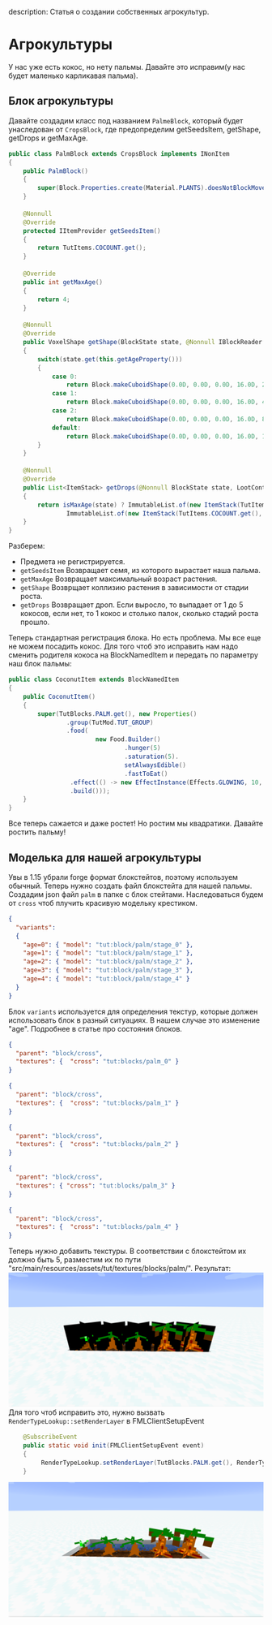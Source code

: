 description: Статья о создании собственных агрокультур.

# Агрокультуры
У нас уже есть кокос, но нету пальмы. Давайте это исправим(у нас будет маленько карликавая пальма).

## Блок агрокультуры

Давайте создадим класс под названием `PalmeBlock`, который будет унаследован от `CropsBlock`, где предопределим getSeedsItem, getShape, getDrops и getMaxAge.
```java
public class PalmBlock extends CropsBlock implements INonItem
{
    public PalmBlock()
    {
        super(Block.Properties.create(Material.PLANTS).doesNotBlockMovement().tickRandomly().hardnessAndResistance(0, 0).sound(SoundType.CROP));
    }

    @Nonnull
    @Override
    protected IItemProvider getSeedsItem()
    {
        return TutItems.COCOUNT.get();
    }

    @Override
    public int getMaxAge()
    {
        return 4;
    }

    @Nonnull
    @Override
    public VoxelShape getShape(BlockState state, @Nonnull IBlockReader worldIn, @Nonnull BlockPos pos, @Nonnull ISelectionContext context)
    {
        switch(state.get(this.getAgeProperty()))
        {
            case 0:
                return Block.makeCuboidShape(0.0D, 0.0D, 0.0D, 16.0D, 2.0D, 16.0D);
            case 1:
                return Block.makeCuboidShape(0.0D, 0.0D, 0.0D, 16.0D, 4.0D, 16.0D);
            case 2:
                return Block.makeCuboidShape(0.0D, 0.0D, 0.0D, 16.0D, 8.0D, 16.0D);
            default:
                return Block.makeCuboidShape(0.0D, 0.0D, 0.0D, 16.0D, 12.0D, 16.0D);
        }
    }

    @Nonnull
    @Override
    public List<ItemStack> getDrops(@Nonnull BlockState state, LootContext.Builder builder)
    {
        return isMaxAge(state) ? ImmutableList.of(new ItemStack(TutItems.COCOUNT.get(), 1 + builder.getWorld().rand.nextInt(4))) :
                ImmutableList.of(new ItemStack(TutItems.COCOUNT.get(), 1), new ItemStack(Items.STICK, state.get(this.getAgeProperty())));
    }
}
```

Разберем:
 *  Предмета не регистрируется.
 * `getSeedsItem` Возвращает семя, из которого вырастает наша пальма.
 * `getMaxAge` Возвращает максимальный возраст растения.
 * `getShape` Возврщает коллизию растения в зависимости от стадии роста.
 * `getDrops` Возвращает дроп. Если выросло, то выпадает от 1 до 5 кокосов, если нет, то 1 кокос и столько палок, сколько стадий роста прошло.

Теперь стандартная регистрация блока. Но есть проблема. Мы все еще не можем посадить кокос. Для того чтоб это исправить нам надо сменить родителя кокоса на BlockNamedItem и передать по параметру наш блок пальмы:
```java
public class CoconutItem extends BlockNamedItem
{
    public CoconutItem()
    {
        super(TutBlocks.PALM.get(), new Properties()
                .group(TutMod.TUT_GROUP)
                .food(
                        new Food.Builder()
                                .hunger(5)
                                .saturation(5).
                                setAlwaysEdible()
                                .fastToEat()
                 .effect(() -> new EffectInstance(Effects.GLOWING, 10, 100), 10)
                 .build()));
    }
}
```
Все теперь сажается и даже ростет! Но ростим мы квадратики. Давайте ростить пальму! 

## Моделька для нашей агрокультуры
Увы в 1.15 убрали forge формат блокстейтов, поэтому используем обычный.
Теперь нужно создать файл блокстейта для нашей пальмы. Создадим json файл `palm` в папке с блок стейтами. Наследоваться будем от `cross` чтоб плучить красивую модельку крестиком.

```json
{
  "variants": 
  {
    "age=0": { "model": "tut:block/palm/stage_0" },
    "age=1": { "model": "tut:block/palm/stage_1" },
    "age=2": { "model": "tut:block/palm/stage_2" },
    "age=3": { "model": "tut:block/palm/stage_3" },
    "age=4": { "model": "tut:block/palm/stage_4" }
  }
}
```
Блок `variants` используется для определения текстур, которые должен использовать блок в разный ситуациях. В нашем случае это изменение "age". Подробнее в статье про состояния блоков.
```json
{
  "parent": "block/cross",
  "textures": {  "cross": "tut:blocks/palm_0" }
}

```
```json
{
  "parent": "block/cross",
  "textures": {  "cross": "tut:blocks/palm_1" }
}

```
```json
{
  "parent": "block/cross",
  "textures": {  "cross": "tut:blocks/palm_2" }
}
```
```json
{
  "parent": "block/cross",
  "textures": { "cross": "tut:blocks/palm_3" }
}

```
```json
{
  "parent": "block/cross",
  "textures": {  "cross": "tut:blocks/palm_4" }
}
```
Теперь нужно добавить текстуры. В соответствии с блокстейтом их должно быть 5,  разместим их по пути "src/main/resources/assets/tut/textures/blocks/palm/". 
Результат:
[![Ченое пятно](images/wrong.png)](images/wrong.png)
Для того чтоб исправить это, нужно вызвать `RenderTypeLookup::setRenderLayer` в FMLClientSetupEvent
```java
    @SubscribeEvent
    public static void init(FMLClientSetupEvent event)
    {
         RenderTypeLookup.setRenderLayer(TutBlocks.PALM.get(), RenderType.getCutout());
    }
```

[![резулт](images/demonstration.png)](images/demonstration.png)
